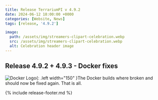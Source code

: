 ```yaml
---
title: Release TerrariumPI v 4.9.2
date: 2024-06-12 18:00:00 +0000
categories: [Website, News]
tags: [release, '4.9.2']

image:
  path: /assets/img/streamers-clipart-celebration.webp
  src: /assets/img/streamers-clipart-celebration.webp
  alt: Celebration header image
---
```


## Release 4.9.2 + 4.9.3 - Docker fixes

![Docker Logo](/assets/img/DockerLogo.webp){: .left width="150" }The Docker builds where broken and should now be fixed again. That is all.

{% include release-footer.md %}
